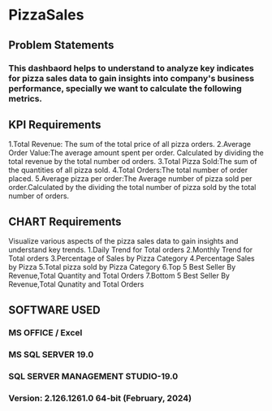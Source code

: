 # PizzaSales
 ## Problem Statements
 
 ### This dashbaord helps to understand  to analyze key indicates for pizza sales data to gain insights into company's business performance, specially we want to calculate the following metrics.
 
 ## KPI Requirements
 
1.Total Revenue: The sum of the total price of all pizza orders.
2.Average Order Value:The average amount spent per order. Calculated by dividing the total revenue by the total number od orders.
3.Total Pizza Sold:The sum of the quantities of all pizza sold.
4.Total Orders:The total number of order placed.
5.Average pizza per order:The Average number of pizza sold per order.Calculated by the dividing the total number of pizza sold by the total number of orders.

## CHART Requirements

Visualize various aspects of the pizza sales data to gain insights and understand key trends.
1.Daily Trend for Total orders
2.Monthly Trend for Total orders
3.Percentage of Sales by Pizza Category
4.Percentage Sales by Pizza
5.Total pizza sold by Pizza Category
6.Top 5 Best Seller By Revenue,Total Quantity and Total Orders
7.Bottom 5 Best Seller By Revenue,Total Qunatity and Total Orders

## SOFTWARE USED
### MS OFFICE / Excel
### MS SQL SERVER 19.0
### SQL SERVER MANAGEMENT STUDIO-19.0
### Version: 2.126.1261.0 64-bit (February, 2024)

